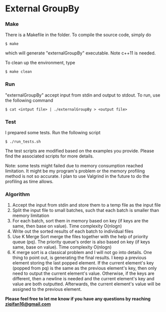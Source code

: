 # External GroupBy

### Make

There is a Makefile in the folder. To compile the source code, simply do
```
$ make
```
which will generate "externalGroupBy" executable. Note c++11 is needed.

To clean up the environment, type
```
$ make clean
```

### Run

"externalGroupBy" accept input from stdin and output to stdout.
To run, use the following command
```
$ cat <intput file> | ./externalGroupBy > <output file>
```

### Test

I prepared some tests. Run the following script
```
$ ./run_tests.sh
```
The test scripts are modified based on the examples you provide. Please find the associated scripts for more details.

Note: some tests might failed due to memory consumption reached limitation. It might be my program's problem or the memory profiling method is not so accurate. I plan to use Valgrind in the future to do the profiling as time allows.

### Algorithm

1. Accept the input from stdin and store them to a temp file as the input file
2. Split the input file to small batches, such that each batch is smaller than memory limitation
3. For each batch, sort them in memory based on key (if keys are the same, then base on value). Time complexity O(nlogn)
4. Write out the sorted results of each batch to individual files
5. Use K Merge Sort merge the files together with the help of priority queue (pq). The priority queue's order is also based on key (if keys same, base on value). Time complexity O(nlogn)
6. K merge sort is a classical problem and I will not go into details. One thing to point out, is generating the final results. I keep a previous element storing the last popped element. If the current element's key (popped from pq) is the same as the previous element's key, then only need to output the current element's value. Otherwise, if the keys are different, then a newline is needed and the current element's key and value are both outputted. Afterwards, the current element's value will be assigned to the previous element.

**Please feel free to let me know if you have any questions by reaching ziqifan16@gmail.com**